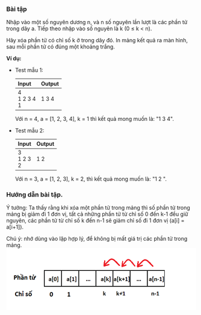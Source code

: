 ### Bài tập

Nhập vào một số nguyên dương n, và n số nguyên lần lượt là các phần tử trong dãy a. Tiếp theo nhập vào số nguyên là k (0 ≤ k < n).

Hãy xóa phần tử có chỉ số k ở trong dãy đó. In mảng kết quả ra màn hình, sau mỗi phần tử có đúng một khoảng trắng.

**Ví dụ:**
- Test mẫu 1:

  | Input | Output |
  | --- | --- |
  | 4<br>1 2 3 4<br>1 | 1 3 4 |

  Với n = 4, a = [1, 2, 3, 4], k = 1 thì kết quả mong muốn là: "1 3 4".

- Test mẫu 2:

  | Input | Output |
  | --- | --- |
  | 3<br>1 2 3<br>2 | 1 2 |

  Với n = 3, a = [1, 2, 3], k = 2, thì kết quả mong muốn là: "1 2 ".

### Hướng dẫn bài tập.
Ý tưởng:
Ta thấy rằng khi xóa một phần tử trong mảng thì số phần tử trong mảng bị giảm đi 1 đơn vị, tất cả những phần tử từ chỉ số 0 đến k-1 đều giữ nguyên, các phần tử từ chỉ số k đến n-1 sẽ giảm chỉ số đi 1 đơn vị (a[i] = a[i+1]).

Chú ý: nhớ dùng vào lặp hợp lý, để không bị mất giá trị các phần tử trong mảng.
![alt text](image-1.png)
